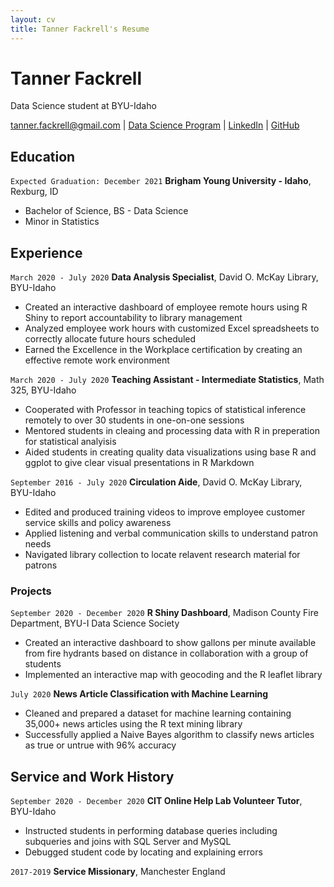 ```yaml
---
layout: cv
title: Tanner Fackrell's Resume
---
```

# Tanner Fackrell
Data Science student at BYU-Idaho

<div id="webaddress">
<a href="tanner.fackrell@gmail.com">tanner.fackrell@gmail.com</a>
| <a href="https://byuidatascience.github.io/development.html">Data Science Program</a>
| <a href="https://www.linkedin.com/groups/13537407/">LinkedIn</a>
| <a href="https://github.com/byuids-resumes">GitHub</a>
</div>

<!-- https://www.monique.tech/the-art-of-markdown -->

## Education

`Expected Graduation: December 2021`
__Brigham Young University - Idaho__, Rexburg, ID

- Bachelor of Science, BS - Data Science
- Minor in Statistics

## Experience

`March 2020 - July 2020`
__Data Analysis Specialist__, David O. McKay Library, BYU-Idaho 

- Created an interactive dashboard of employee remote hours using R Shiny to 
report accountability to library management
- Analyzed employee work hours with customized Excel spreadsheets to correctly allocate future hours scheduled
- Earned the Excellence in the Workplace certification by creating an effective remote work environment

`March 2020 - July 2020`
__Teaching Assistant - Intermediate Statistics__, Math 325, BYU-Idaho 

- Cooperated with Professor in teaching topics of statistical inference remotely to over 30 students in one-on-one sessions
- Mentored students in cleaing and processing data with R in preperation for statistical analyisis
- Aided students in creating quality data visualizations using base R and ggplot to give clear visual presentations in R Markdown

`September 2016 - July 2020`
__Circulation Aide__, David O. McKay Library, BYU-Idaho 

- Edited and produced training videos to improve employee customer service skills and policy awareness
- Applied listening and verbal communication skills to understand patron needs
- Navigated library collection to locate relavent research material for patrons

### Projects

`September 2020 - December 2020`
__R Shiny Dashboard__, Madison County Fire Department, BYU-I Data Science Society

- Created an interactive dashboard to show gallons per minute available from fire hydrants based on distance in collaboration with a group of students
- Implemented an interactive map with geocoding and the R leaflet library


`July 2020`
__News Article Classification with Machine Learning__

- Cleaned and prepared a dataset for machine learning containing 35,000+ news articles using the R text mining library
- Successfully applied a Naive Bayes algorithm to classify news articles as true or untrue with 96% accuracy

## Service and Work History

`September 2020 - December 2020`
__CIT Online Help Lab Volunteer Tutor__, BYU-Idaho

- Instructed students in performing database queries including subqueries and joins with SQL Server and MySQL
- Debugged student code by locating and explaining errors

`2017-2019`
__Service Missionary__, Manchester England



<!-- ### Footer

Last updated: May 2013 -->


